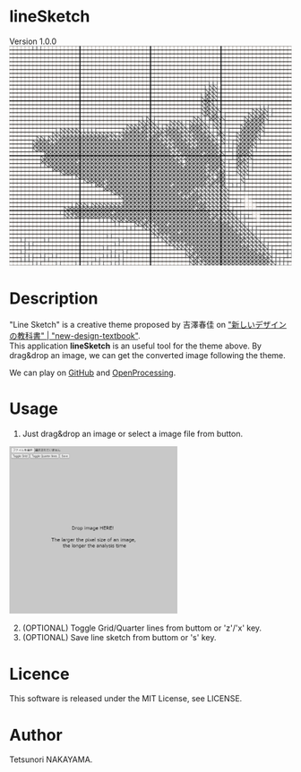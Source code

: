 # lineSketch
Version 1.0.0  
<img src="./images/keyvisual.png" width="600px">

# Description
"Line Sketch" is a creative theme proposed by 吉澤春佳 on ["新しいデザインの教科書" | "new-design-textbook"](https://scrapbox.io/new-design-textbook/%E3%83%A9%E3%82%A4%E3%83%B3%E3%82%B9%E3%82%B1%E3%83%83%E3%83%81).   
This application **lineSketch** is an useful tool for the theme above.
By drag&drop an image, we can get the converted image following the theme.

We can play on [GitHub]() and [OpenProcessing](https://www.openprocessing.org/sketch/945023).

# Usage
1. Just drag&drop an image or select a image file from button.  
<img src="./images/screenshot.png" width="300px">

2. (OPTIONAL) Toggle Grid/Quarter lines from buttom or 'z'/'x' key. 
2. (OPTIONAL) Save line sketch from buttom or 's' key. 

# Licence
This software is released under the MIT License, see LICENSE.

# Author
Tetsunori NAKAYAMA.

